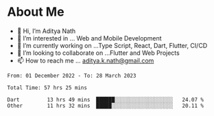 # About Me

- 👋 Hi, I’m Aditya Nath
- 👀 I’m interested in ... Web and Mobile Development
- 🌱 I’m currently working on ...Type Script, React, Dart, Flutter, CI/CD
- 💞️ I’m looking to collaborate on ...Flutter and Web Projects
- 📫 How to reach me ... aditya.k.nath@gmail.com

<!--START_SECTION:waka-->

```text
From: 01 December 2022 - To: 28 March 2023

Total Time: 57 hrs 25 mins

Dart         13 hrs 49 mins  ██████░░░░░░░░░░░░░░░░░░░   24.07 %
Other        11 hrs 32 mins  █████░░░░░░░░░░░░░░░░░░░░   20.11 %
```

<!--END_SECTION:waka-->

<!---
kronosking007/kronosking007 is a ✨ special ✨ repository because its `README.md` (this file) appears on your GitHub profile.
You can click the Preview link to take a look at your changes.
--->
